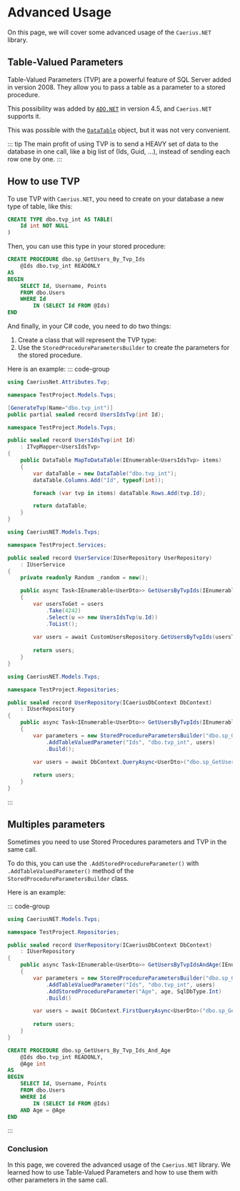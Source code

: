 # Advanced Usage

On this page, we will cover some advanced usage of the `Caerius.NET` library.  

## Table-Valued Parameters

Table-Valued Parameters (TVP) are a powerful feature of SQL Server added in version 2008. They allow you to pass a table as a parameter to a stored procedure.  

This possibility was added by [`ADO.NET`](https://learn.microsoft.com/en-us/dotnet/framework/data/adonet/sql/) in version 4.5, and `Caerius.NET` supports it.  

This was possible with the [`DataTable`](https://learn.microsoft.com/en-us/dotnet/api/system.data.datatable?view=net-8.0) object, but it was not very convenient.  

::: tip
The main profit of using TVP is to send a HEAVY set of data to the database in one call, like a big list of (Ids, Guid, ...), instead of sending each row one by one.
:::
## How to use TVP

To use TVP with `Caerius.NET`, you need to create on your database a new type of table, like this:

```sql
CREATE TYPE dbo.tvp_int AS TABLE(
    Id int NOT NULL
)
```

Then, you can use this type in your stored procedure:

```sql
CREATE PROCEDURE dbo.sp_GetUsers_By_Tvp_Ids
    @Ids dbo.tvp_int READONLY
AS
BEGIN
    SELECT Id, Username, Points
    FROM dbo.Users
    WHERE Id 
        IN (SELECT Id FROM @Ids)
END
```

And finally, in your C# code, you need to do two things:

1. Create a class that will represent the TVP type:
2. Use the `StoredProcedureParametersBuilder` to create the parameters for the stored procedure.

Here is an example:
::: code-group
```csharp [Source Generated TVP (Most Recommended)]
using CaeriusNet.Attributes.Tvp;

namespace TestProject.Models.Tvps;

[GenerateTvp(Name="dbo.tvp_int")]
public partial sealed record UsersIdsTvp(int Id);
```
```csharp [TVP]
namespace TestProject.Models.Tvps;

public sealed record UsersIdsTvp(int Id)
    : ITvpMapper<UsersIdsTvp>
{
    public DataTable MapToDataTable(IEnumerable<UsersIdsTvp> items)
    {
        var dataTable = new DataTable("dbo.tvp_int");
        dataTable.Columns.Add("Id", typeof(int));

        foreach (var tvp in items) dataTable.Rows.Add(tvp.Id);

        return dataTable;
    }
}
```
```csharp [Service]
using CaeriusNET.Models.Tvps;

namespace TestProject.Services;

public sealed record UserService(IUserRepository UserRepository)
    : IUserService
{
    private readonly Random _random = new();

    public async Task<IEnumerable<UserDto>> GetUsersByTvpIds(IEnumerable<UserDto> users)
    {
        var usersToGet = users
            .Take(4242)
            .Select(u => new UsersIdsTvp(u.Id))
            .ToList();
            
        var users = await CustomUsersRepository.GetUsersByTvpIds(usersToGet);
        
        return users;
    }
}
```
```csharp [Repository]
using CaeriusNET.Models.Tvps;

namespace TestProject.Repositories;

public sealed record UserRepository(ICaeriusDbContext DbContext)
    : IUserRepository
{
    public async Task<IEnumerable<UserDto>> GetUsersByTvpIds(IEnumerable<UsersIdsTvp> users)
    {
        var parameters = new StoredProcedureParametersBuilder("dbo.sp_GetUsers_By_Tvp_Ids", 4242);
            .AddTableValuedParameter("Ids", "dbo.tvp_int", users)
            .Build();

        var users = await DbContext.QueryAsync<UserDto>("dbo.sp_GetUsers_By_Tvp_Ids", parameters);
        
        return users;
    }
}
```
:::
## Multiples parameters

Sometimes you need to use Stored Procedures parameters and TVP in the same call.

To do this, you can use the `.AddStoredProcedureParameter()` with `.AddTableValuedParameter()` method of the `StoredProcedureParametersBuilder` class.

Here is an example:

::: code-group
```csharp [Repository]
using CaeriusNET.Models.Tvps;

namespace TestProject.Repositories;

public sealed record UserRepository(ICaeriusDbContext DbContext)
    : IUserRepository
{
    public async Task<IEnumerable<UserDto>> GetUsersByTvpIdsAndAge(IEnumerable<UsersIdsTvp> users, int age)
    {
        var parameters = new StoredProcedureParametersBuilder("dbo.sp_GetUsers_By_Tvp_Ids_And_Age", 4242)
            .AddTableValuedParameter("Ids", "dbo.tvp_int", users)
            .AddStoredProcedureParameter("Age", age, SqlDbType.Int)
            .Build()

        var users = await DbContext.FirstQueryAsync<UserDto>("dbo.sp_GetUsers_By_Tvp_Ids_And_Age", parameters);
        
        return users;
    }
}
```
```sql [Stored Procedure]
CREATE PROCEDURE dbo.sp_GetUsers_By_Tvp_Ids_And_Age
    @Ids dbo.tvp_int READONLY,
    @Age int
AS
BEGIN
    SELECT Id, Username, Points
    FROM dbo.Users
    WHERE Id 
        IN (SELECT Id FROM @Ids)
    AND Age = @Age
END
```
:::

### Conclusion

In this page, we covered the advanced usage of the `Caerius.NET` library. We learned how to use Table-Valued Parameters and how to use them with other parameters in the same call.